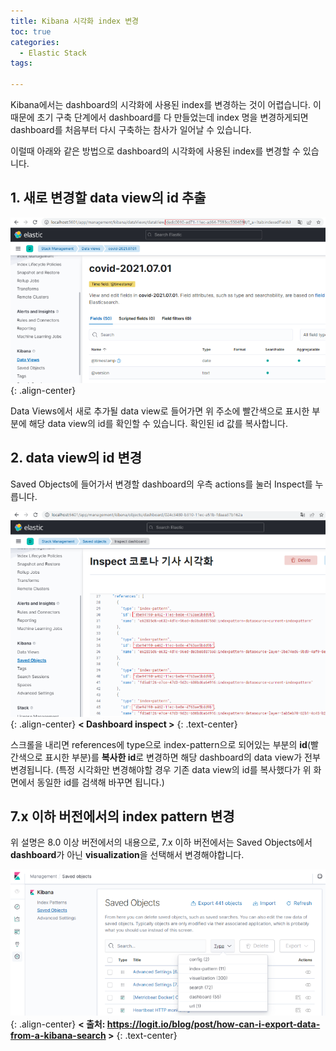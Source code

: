 ```yaml
---
title: Kibana 시각화 index 변경
toc: true
categories:
  - Elastic Stack
tags:
  
---
```


Kibana에서는 dashboard의 시각화에 사용된 index를 변경하는 것이 어렵습니다. 이 때문에 초기 구축 단계에서 dashboard를 다 만들었는데 index 명을 변경하게되면 dashboard를 처음부터 다시 구축하는 참사가 일어날 수 있습니다.

이럴때 아래와 같은 방법으로 dashboard의 시각화에 사용된 index를 변경할 수 있습니다.

## **1. 새로 변경할 data view의 id 추출**

![index view](/assets/images/posts/2022-6-16-tistory-post-48/img-1.png){: .align-center}
<br>

Data Views에서 새로 추가될 data view로 들어가면 위 주소에 빨간색으로 표시한 부분에 해당 data view의 id를 확인할 수 있습니다. 확인된 id 값를 복사합니다.

## **2. data view의 id 변경**

Saved Objects에 들어가서 변경할 dashboard의 우측 actions를 눌러 Inspect를 누릅니다.

![object id extract](/assets/images/posts/2022-6-16-tistory-post-48/img-2.png){: .align-center}
**< Dashboard inspect >**
{: .text-center}
<br>

스크롤을 내리면 references에 type으로 index-pattern으로 되어있는 부분의 **id**(빨간색으로 표시한 부분)를 **복사한 id**로 변경하면 해당 dashboard의 data view가 전부 변경됩니다. (특정 시각화만 변경해야할 경우 기존 data view의 id를 복사했다가 위 화면에서 동일한 id를 검색해 바꾸면 됩니다.)

## **7.x 이하 버전에서의 index pattern 변경**

위 설명은 8.0 이상 버전에서의 내용으로, 7.x 이하 버전에서는 Saved Objects에서 **dashboard**가 아닌 **visualization**을 선택해서 변경해야합니다.

![visualization setting](/assets/images/posts/2022-6-16-tistory-post-48/img-3.png){: .align-center}
**< 출처: https://logit.io/blog/post/how-can-i-export-data-from-a-kibana-search >**
{: .text-center}
